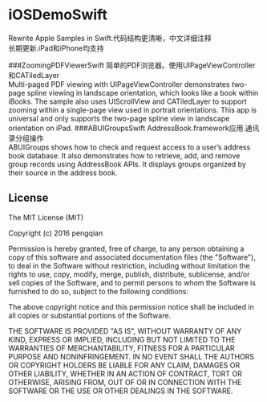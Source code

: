 # iOSDemoSwift
Rewrite Apple Samples in Swift.代码结构更清晰，中文详细注释
<br>长期更新.iPad和iPhone均支持

###ZoomingPDFViewerSwift
简单的PDF浏览器。使用UIPageViewController和CATiledLayer<br>
Multi-paged PDF viewing with UIPageViewController demonstrates two-page spline viewing in landscape orientation, which looks like a book within iBooks. The sample also uses UIScrollView and CATiledLayer to support zooming within a single-page view used in portrait orientations. This app is universal and only supports the two-page spline view in landscape orientation on iPad.
###ABUIGroupsSwift
AddressBook.framework应用.通讯录分组操作<br>
ABUIGroups shows how to check and request access to a user’s address book database. It also demonstrates how to retrieve, add, and remove group records using AddressBook APIs. It displays groups organized by their source in the address book.

## License
The MIT License (MIT)

Copyright (c) 2016 pengqian

Permission is hereby granted, free of charge, to any person obtaining a copy
of this software and associated documentation files (the "Software"), to deal
in the Software without restriction, including without limitation the rights
to use, copy, modify, merge, publish, distribute, sublicense, and/or sell
copies of the Software, and to permit persons to whom the Software is
furnished to do so, subject to the following conditions:

The above copyright notice and this permission notice shall be included in all
copies or substantial portions of the Software.

THE SOFTWARE IS PROVIDED "AS IS", WITHOUT WARRANTY OF ANY KIND, EXPRESS OR
IMPLIED, INCLUDING BUT NOT LIMITED TO THE WARRANTIES OF MERCHANTABILITY,
FITNESS FOR A PARTICULAR PURPOSE AND NONINFRINGEMENT. IN NO EVENT SHALL THE
AUTHORS OR COPYRIGHT HOLDERS BE LIABLE FOR ANY CLAIM, DAMAGES OR OTHER
LIABILITY, WHETHER IN AN ACTION OF CONTRACT, TORT OR OTHERWISE, ARISING FROM,
OUT OF OR IN CONNECTION WITH THE SOFTWARE OR THE USE OR OTHER DEALINGS IN THE
SOFTWARE.
